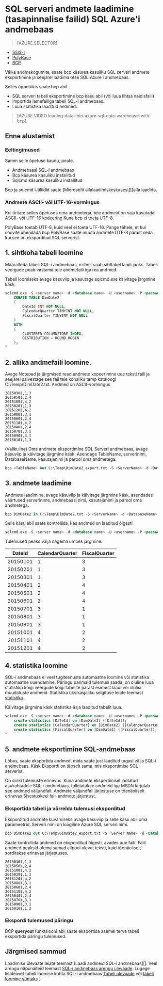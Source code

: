 <properties
   pageTitle="SQL serveri andmete laadimine (bcp) SQL Azure'i andmebaas | Microsoft Azure'i"
   description="Suurus: väike andmete jaoks kasutatakse bcp SQL serveri andmete eksportimine tasapinnalise failid ja importida andmed otse SQL Azure'i andmebaas."
   services="sql-data-warehouse"
   documentationCenter="NA"
   authors="lodipalm"
   manager="barbkess"
   editor=""/>

<tags
   ms.service="sql-data-warehouse"
   ms.devlang="NA"
   ms.topic="article"
   ms.tgt_pltfrm="NA"
   ms.workload="data-services"
   ms.date="06/30/2016"
   ms.author="lodipalm;barbkess;sonyama"/>


# <a name="load-data-from-sql-server-into-azure-sql-data-warehouse-flat-files"></a>SQL serveri andmete laadimine (tasapinnalise failid) SQL Azure'i andmebaas

> [AZURE.SELECTOR]
- [SSIS-I](sql-data-warehouse-load-from-sql-server-with-integration-services.md)
- [PolyBase](sql-data-warehouse-load-from-sql-server-with-polybase.md)
- [BCP](sql-data-warehouse-load-from-sql-server-with-bcp.md)

Väike andmekogumite, saate bcp käsurea kasuliku SQL serveri andmete eksportimine ja seejärel laadima otse SQL Azure'i andmebaas.

Selles õppetükis saate bcp abil.

- SQL serveri tabeli eksportimine bcp käsu abil (või luua lihtsa näidisfaili)
- Importida lamefailiga tabeli SQL-i andmebaas.
- Luua statistika laaditud andmed.

>[AZURE.VIDEO loading-data-into-azure-sql-data-warehouse-with-bcp]

## <a name="before-you-begin"></a>Enne alustamist

### <a name="prerequisites"></a>Eeltingimused

Samm selle õpetuse kaudu, peate.

- Andmebaasi SQL-i andmebaas
- Bcp käsurea kasuliku installitud
- Sqlcmd käsurea kasuliku installitud

Bcp ja sqlcmd Utiliidid saate [Microsofti allalaadimiskeskusest][]alla laadida.

### <a name="data-in-ascii-or-utf-16-format"></a>Andmete ASCII- või UTF-16-vormingus

Kui üritate selles õpetuses oma andmetega, teie andmeid on vaja kasutada ASCII- või UTF-16 kodeering Kuna bcp ei toeta UTF-8. 

PolyBase toetab UTF-8, kuid veel ei toeta UTF-16. Pange tähele, et kui soovite ühendada bcp PolyBase saate muuta andmete UTF-8 pärast seda, kui see on eksporditud SQL serverist. 


## <a name="1-create-a-destination-table"></a>1. sihtkoha tabeli loomine

Määratleda tabeli SQL-i andmebaas, millest saab sihttabel laadi jaoks. Tabeli veergude peab vastama teie andmefaili iga rea andmed.

Tabeli loomiseks avage käsuviip ja kasutage sqlcmd.exe käivitage järgmine käsk:


```sql
sqlcmd.exe -S <server name> -d <database name> -U <username> -P <password> -I -Q "
    CREATE TABLE DimDate2
    (
        DateId INT NOT NULL,
        CalendarQuarter TINYINT NOT NULL,
        FiscalQuarter TINYINT NOT NULL
    )
    WITH
    (
        CLUSTERED COLUMNSTORE INDEX,
        DISTRIBUTION = ROUND_ROBIN
    );
"
```


## <a name="2-create-a-source-data-file"></a>2. allika andmefaili loomine.

Avage Notepad ja järgmised read andmete kopeerimine uue teksti faili ja seejärel salvestage see fail teie kohaliku temp kataloogi C:\Temp\DimDate2.txt. Andmed on ASCII-vormingus.

```
20150301,1,3
20150501,2,4
20151001,4,2
20150201,1,3
20151201,4,2
20150801,3,1
20150601,2,4
20151101,4,2
20150401,2,4
20150701,3,1
20150901,3,1
20150101,1,3
```

(Valikuline) Oma andmete eksportimine SQL Serveri andmebaas, avage käsuviip ja käivitage järgmine käsk. Asendage TableName, serverinimi, DatabaseName, kasutajanimi ja parool oma andmetega.

```sql
bcp <TableName> out C:\Temp\DimDate2_export.txt -S <ServerName> -d <DatabaseName> -U <Username> -P <Password> -q -c -t ','
```



## <a name="3-load-the-data"></a>3. andmete laadimine
Andmete laadimine, avage käsuviip ja käivitage järgmine käsk, asendades väärtused serverinime, andmebaasi nimi, kasutajanimi ja parool oma andmetega.

```sql
bcp DimDate2 in C:\Temp\DimDate2.txt -S <ServerName> -d <DatabaseName> -U <Username> -P <password> -q -c -t  ','
```

Selle käsu abil saate kontrollida, kas andmed on laaditud õigesti

```sql
sqlcmd.exe -S <server name> -d <database name> -U <username> -P <password> -I -Q "SELECT * FROM DimDate2 ORDER BY 1;"
```

Tulemused peaks välja nägema umbes järgmine:

DateId |CalendarQuarter |FiscalQuarter
----------- |--------------- |-------------
20150101 |1 |3
20150201 |1 |3
20150301 |1 |3
20150401 |2 |4
20150501 |2 |4
20150601 |2 |4
20150701 |3 |1
20150801 |3 |1
20150801 |3 |1
20151001 |4 |2
20151101 |4 |2
20151201 |4 |2

## <a name="4-create-statistics"></a>4. statistika loomine

SQL-i andmebaas ei veel tugiteenuste automaatne loomine või statistika automaatne uuendamine. Päringu parimaid tulemusi saada, on oluline luua statistika kõigi veergude kõigi tabelite pärast esimest laadi või olulisi muudatuste andmeid. Statistika üksikasjaliku selgituse leiate teemast [statistika][]. 

Käivitage järgmine käsk statistika äsja laaditud tabelit luua.

```sql
sqlcmd.exe -S <server name> -d <database name> -U <username> -P <password> -I -Q "
    create statistics [DateId] on [DimDate2] ([DateId]);
    create statistics [CalendarQuarter] on [DimDate2] ([CalendarQuarter]);
    create statistics [FiscalQuarter] on [DimDate2] ([FiscalQuarter]);
"
```

## <a name="5-export-data-from-sql-data-warehouse"></a>5. andmete eksportimine SQL-andmebaas
Lõbus, saate eksportida andmed, mida saate just laaditud tagasi välja SQL-i andmebaas.  Käsk Ekspordi on täpselt sama, mis eksportimise SQL serverist.

On siiski tulemuste erinevus. Kuna andmete eksportimisel jaotatud asukohtadele SQL-i andmebaas, talletatakse andmeid iga MSDN kirjutab see andmed väljundfail. Andmete väljundfail järjestuse on tõenäoliselt erinevas Sisestuskeel faili andmete järjestust.

### <a name="export-a-table-and-compare-exported-results"></a>Eksportida tabeli ja võrrelda tulemusi eksporditud

Eksporditud andmete kuvamiseks avage käsuviip ja selle käsu abil oma parameetrid. Serveri nimi on loogiline Azure SQL serveri nimi.

```sql
bcp DimDate2 out C:\Temp\DimDate2_export.txt -S <Server Name> -d <Database Name> -U <Username> -P <password> -q -c -t ','
```
Saate kontrollida andmed on eksporditud õigesti, avades uue faili. Faili andmed peaksid olema samad allpool olevat teksti, kuid tõenäoliselt sorditakse erinevas järjestuses.

```
20150301,1,3
20150501,2,4
20151001,4,2
20150201,1,3
20151201,4,2
20150801,3,1
20150601,2,4
20151101,4,2
20150401,2,4
20150701,3,1
20150901,3,1
20150101,1,3
```

### <a name="export-the-results-of-a-query"></a>Ekspordi tulemused päringu

BCP **queryout** funktsiooni abil saate eksportida asemel terve tabeli eksportida päringu tulemused. 

## <a name="next-steps"></a>Järgmised sammud
Laadimise ülevaate leiate teemast [Laadi andmeid SQL-i andmebaas][].
Veel arengu näpunäiteid teemast [SQL-i andmebaas arengu ülevaade][].
Lugege lisateavet tabeli loomise kohta SQL-i andmebaas [Tabeli ülevaade][] või [tabeli loomine süntaks][] .

<!--Image references-->

<!--Article references-->

[Andmete laadimine SQL-andmebaas]: ./sql-data-warehouse-overview-load.md
[SQL-i andmebaas arengu ülevaade]: ./sql-data-warehouse-overview-develop.md
[Tabeli ülevaade]: ./sql-data-warehouse-tables-overview.md
[Statistika]: ./sql-data-warehouse-tables-statistics.md

<!--MSDN references-->
[bcp]: https://msdn.microsoft.com/library/ms162802.aspx
[TABELI loomine süntaks]: https://msdn.microsoft.com/library/mt203953.aspx

<!--Other Web references-->
[Microsofti allalaadimiskeskus]: https://www.microsoft.com/download/details.aspx?id=36433
